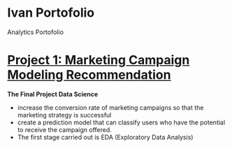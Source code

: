 # Ivan Portofolio
Analytics Portofolio

# [Project 1: Marketing Campaign Modeling Recommendation](https://github.com/ivanyudha/Marketing-Campaign)

**The Final Project Data Science**

* increase the conversion rate of marketing campaigns so that the marketing strategy is successful
* create a prediction model that can classify users who have the potential to receive the campaign offered.
* The first stage carried out is EDA (Exploratory Data Analysis)



